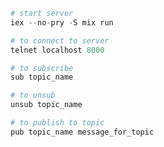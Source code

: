 ```elixir
# start server
iex --no-pry -S mix run
```

```elixir
# to connect to server
telnet localhost 8000
```

```elixir
# to subscribe
sub topic_name

# to unsub
unsub topic_name

# to publish to topic
pub topic_name message_for_topic
```
